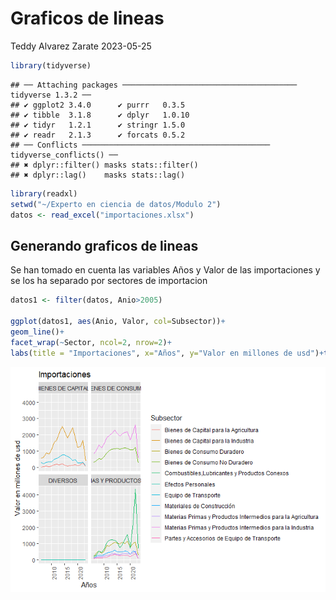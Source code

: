 Graficos de lineas
================
Teddy Alvarez Zarate
2023-05-25

``` r
library(tidyverse)
```

    ## ── Attaching packages ─────────────────────────────────────── tidyverse 1.3.2 ──
    ## ✔ ggplot2 3.4.0      ✔ purrr   0.3.5 
    ## ✔ tibble  3.1.8      ✔ dplyr   1.0.10
    ## ✔ tidyr   1.2.1      ✔ stringr 1.5.0 
    ## ✔ readr   2.1.3      ✔ forcats 0.5.2 
    ## ── Conflicts ────────────────────────────────────────── tidyverse_conflicts() ──
    ## ✖ dplyr::filter() masks stats::filter()
    ## ✖ dplyr::lag()    masks stats::lag()

``` r
library(readxl)
setwd("~/Experto en ciencia de datos/Modulo 2")
datos <- read_excel("importaciones.xlsx")
```

## Generando graficos de lineas

Se han tomado en cuenta las variables Años y Valor de las importaciones
y se los ha separado por sectores de importacion

``` r
datos1 <- filter(datos, Anio>2005)

ggplot(datos1, aes(Anio, Valor, col=Subsector))+
geom_line()+
facet_wrap(~Sector, ncol=2, nrow=2)+
labs(title = "Importaciones", x="Años", y="Valor en millones de usd")+theme(axis.text.x = element_text(angle = 90, hjust = 1))
```

![](graficos-de-lineas_files/figure-gfm/unnamed-chunk-2-1.png)<!-- -->
